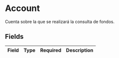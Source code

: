 # Account

Cuenta sobre la que se realizará la consulta de fondos.


## Fields

| Field       | Type        | Required    | Description |
| ----------- | ----------- | ----------- | ----------- |